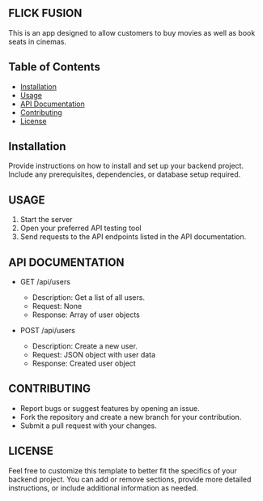 ## FLICK FUSION

This is an app designed to allow customers to buy movies as well as book seats in cinemas.

## Table of Contents

- [Installation](#installation)
- [Usage](#usage)
- [API Documentation](#api-documentation)
- [Contributing](#contributing)
- [License](#license)

## Installation

Provide instructions on how to install and set up your backend project. Include any prerequisites, dependencies, or database setup required.


## USAGE

1. Start the server
2. Open your preferred API testing tool
3. Send requests to the API endpoints listed in the API documentation.


## API DOCUMENTATION

- GET /api/users
  - Description: Get a list of all users.
  - Request: None
  - Response: Array of user objects
  
- POST /api/users
  - Description: Create a new user.
  - Request: JSON object with user data
  - Response: Created user object
  

## CONTRIBUTING

- Report bugs or suggest features by opening an issue.
- Fork the repository and create a new branch for your contribution.
- Submit a pull request with your changes.

## LICENSE


Feel free to customize this template to better fit the specifics of your backend project. You can add or remove sections, provide more detailed instructions, or include additional information as needed.
